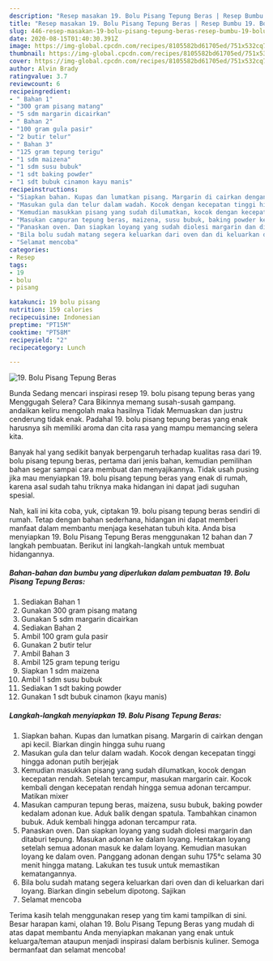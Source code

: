 ```yaml
---
description: "Resep masakan 19. Bolu Pisang Tepung Beras | Resep Bumbu 19. Bolu Pisang Tepung Beras Yang Bisa Manjain Lidah"
title: "Resep masakan 19. Bolu Pisang Tepung Beras | Resep Bumbu 19. Bolu Pisang Tepung Beras Yang Bisa Manjain Lidah"
slug: 446-resep-masakan-19-bolu-pisang-tepung-beras-resep-bumbu-19-bolu-pisang-tepung-beras-yang-bisa-manjain-lidah
date: 2020-08-15T01:40:30.391Z
image: https://img-global.cpcdn.com/recipes/8105582bd61705ed/751x532cq70/19-bolu-pisang-tepung-beras-foto-resep-utama.jpg
thumbnail: https://img-global.cpcdn.com/recipes/8105582bd61705ed/751x532cq70/19-bolu-pisang-tepung-beras-foto-resep-utama.jpg
cover: https://img-global.cpcdn.com/recipes/8105582bd61705ed/751x532cq70/19-bolu-pisang-tepung-beras-foto-resep-utama.jpg
author: Alvin Brady
ratingvalue: 3.7
reviewcount: 6
recipeingredient:
- " Bahan 1"
- "300 gram pisang matang"
- "5 sdm margarin dicairkan"
- " Bahan 2"
- "100 gram gula pasir"
- "2 butir telur"
- " Bahan 3"
- "125 gram tepung terigu"
- "1 sdm maizena"
- "1 sdm susu bubuk"
- "1 sdt baking powder"
- "1 sdt bubuk cinamon kayu manis"
recipeinstructions:
- "Siapkan bahan. Kupas dan lumatkan pisang. Margarin di cairkan dengan api kecil. Biarkan dingin hingga suhu ruang"
- "Masukan gula dan telur dalam wadah. Kocok dengan kecepatan tinggi hingga adonan putih berjejak"
- "Kemudian masukkan pisang yang sudah dilumatkan, kocok dengan kecepatan rendah. Setelah tercampur, masukan margarin cair. Kocok kembali dengan kecepatan rendah hingga semua adonan tercampur. Matikan mixer"
- "Masukan campuran tepung beras, maizena, susu bubuk, baking powder kedalam adonan kue. Aduk balik dengan spatula. Tambahkan cinamon bubuk. Aduk kembali hingga adonan tercampur rata."
- "Panaskan oven. Dan siapkan loyang yang sudah diolesi margarin dan ditaburi tepung. Masukan adonan ke dalam loyang. Hentakan loyang setelah semua adonan masuk ke dalam loyang. Kemudian masukan loyang ke dalam oven. Panggang adonan dengan suhu 175°c selama 30 menit hingga matang. Lakukan tes tusuk untuk memastikan kematangannya."
- "Bila bolu sudah matang segera keluarkan dari oven dan di keluarkan dari loyang. Biarkan dingin sebelum dipotong. Sajikan"
- "Selamat mencoba"
categories:
- Resep
tags:
- 19
- bolu
- pisang

katakunci: 19 bolu pisang 
nutrition: 159 calories
recipecuisine: Indonesian
preptime: "PT15M"
cooktime: "PT58M"
recipeyield: "2"
recipecategory: Lunch

---
```



![19. Bolu Pisang Tepung Beras](https://img-global.cpcdn.com/recipes/8105582bd61705ed/751x532cq70/19-bolu-pisang-tepung-beras-foto-resep-utama.jpg)

Bunda Sedang mencari inspirasi resep 19. bolu pisang tepung beras yang Menggugah Selera? Cara Bikinnya memang susah-susah gampang. andaikan keliru mengolah maka hasilnya Tidak Memuaskan dan justru cenderung tidak enak. Padahal 19. bolu pisang tepung beras yang enak harusnya sih memiliki aroma dan cita rasa yang mampu memancing selera kita.



Banyak hal yang sedikit banyak berpengaruh terhadap kualitas rasa dari 19. bolu pisang tepung beras, pertama dari jenis bahan, kemudian pemilihan bahan segar sampai cara membuat dan menyajikannya. Tidak usah pusing jika mau menyiapkan 19. bolu pisang tepung beras yang enak di rumah, karena asal sudah tahu triknya maka hidangan ini dapat jadi suguhan spesial.


Nah, kali ini kita coba, yuk, ciptakan 19. bolu pisang tepung beras sendiri di rumah. Tetap dengan bahan sederhana, hidangan ini dapat memberi manfaat dalam membantu menjaga kesehatan tubuh kita. Anda bisa menyiapkan 19. Bolu Pisang Tepung Beras menggunakan 12 bahan dan 7 langkah pembuatan. Berikut ini langkah-langkah untuk membuat hidangannya.

<!--inarticleads1-->

##### Bahan-bahan dan bumbu yang diperlukan dalam pembuatan 19. Bolu Pisang Tepung Beras:

1. Sediakan  Bahan 1
1. Gunakan 300 gram pisang matang
1. Gunakan 5 sdm margarin dicairkan
1. Sediakan  Bahan 2
1. Ambil 100 gram gula pasir
1. Gunakan 2 butir telur
1. Ambil  Bahan 3
1. Ambil 125 gram tepung terigu
1. Siapkan 1 sdm maizena
1. Ambil 1 sdm susu bubuk
1. Sediakan 1 sdt baking powder
1. Gunakan 1 sdt bubuk cinamon (kayu manis)




<!--inarticleads2-->

##### Langkah-langkah menyiapkan 19. Bolu Pisang Tepung Beras:

1. Siapkan bahan. Kupas dan lumatkan pisang. Margarin di cairkan dengan api kecil. Biarkan dingin hingga suhu ruang
1. Masukan gula dan telur dalam wadah. Kocok dengan kecepatan tinggi hingga adonan putih berjejak
1. Kemudian masukkan pisang yang sudah dilumatkan, kocok dengan kecepatan rendah. Setelah tercampur, masukan margarin cair. Kocok kembali dengan kecepatan rendah hingga semua adonan tercampur. Matikan mixer
1. Masukan campuran tepung beras, maizena, susu bubuk, baking powder kedalam adonan kue. Aduk balik dengan spatula. Tambahkan cinamon bubuk. Aduk kembali hingga adonan tercampur rata.
1. Panaskan oven. Dan siapkan loyang yang sudah diolesi margarin dan ditaburi tepung. Masukan adonan ke dalam loyang. Hentakan loyang setelah semua adonan masuk ke dalam loyang. Kemudian masukan loyang ke dalam oven. Panggang adonan dengan suhu 175°c selama 30 menit hingga matang. Lakukan tes tusuk untuk memastikan kematangannya.
1. Bila bolu sudah matang segera keluarkan dari oven dan di keluarkan dari loyang. Biarkan dingin sebelum dipotong. Sajikan
1. Selamat mencoba




Terima kasih telah menggunakan resep yang tim kami tampilkan di sini. Besar harapan kami, olahan 19. Bolu Pisang Tepung Beras yang mudah di atas dapat membantu Anda menyiapkan makanan yang enak untuk keluarga/teman ataupun menjadi inspirasi dalam berbisnis kuliner. Semoga bermanfaat dan selamat mencoba!
